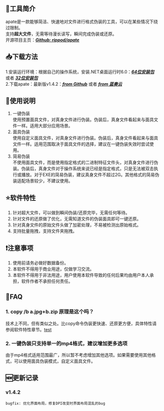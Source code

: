 ## 📑工具简介  
  apate是一款能够简洁、快速地对文件进行格式伪装的工具，可以在某些情况下绕过限制。  
  支持**超大文件**，无需等待漫长读写，瞬间完成伪装或还原。  
  开源项目主页：[**_Github: rippod/apate_**](https://github.com/rippod/apate)  
  
## 📥下载方法
  1.安装运行环境：根据自己的操作系统，安装.NET桌面运行时6.0：[**_64位安装包_**](https://dotnet.microsoft.com/zh-cn/download/dotnet/thank-you/runtime-desktop-6.0.16-windows-x64-installer) 或者 [**_32位安装包_**](https://dotnet.microsoft.com/zh-cn/download/dotnet/thank-you/runtime-desktop-6.0.16-windows-x86-installer)  
  2.下载apate：最新版v1.4.2：[**_from Github_**](https://github.com/rippod/apate/releases/download/apate.v1.4.2/apate.v1.4.2.zip) 或者 [**_from 蓝奏云_**](https://wwve.lanzoup.com/iEaSU0ymznza)  
  
## 📗使用说明  
  1. 一键伪装  
  使用预置面具文件，对真身文件进行伪装。伪装后，真身文件看起来与面具文件一样。适用大部分应用场景。  
  2. 面具伪装  
  使用自定义面具文件，对真身文件进行伪装。伪装后，真身文件看起来与面具文件一样。适用范围取决于面具文件的选择，建议在一键伪装失效时尝试使用。  
  3. 简易伪装  
  不使用面具文件，而是使用指定格式的二进制特征文件头，对真身文件进行伪装。伪装后，真身文件对于操作系统来说已经是指定格式，只是无法被双击执行或播放。对于EXE的简易伪装，建议真身文件不超过2G。其他格式的简易伪装适配场景较少，不建议使用。  

## ⭐软件特性  
  1. 针对超大文件，可以做到瞬间伪装/还原完毕，无需任何等待。  
  2. 针对文件的还原做了优化，无需知道文件的伪装面具即可一键还原。  
  3. 针对真身文件的原始文件头做了加密处理，不易被检测出原始格式。
  4. 支持批量拖拽，支持文件夹拖拽。  

## ❗注意事项  
  1. 使用前请务必做好数据备份。  
  2. 本软件不得用于商业用途，仅做学习交流。  
  3. 本软件不得用于非法用途，用户使用本软件导致的任何后果均由用户本人承担，软件作者不承担任何责任。  

## 🙋FAQ  
### 1. copy /b a.jpg+b.zip 原理是这个吗？  
  技术上不同，但有类似之处。比copy命令伪装更快速、还原更方便，具体特性请参阅软件特性章节。[test](#软件特性)
  
### 2. 一键伪装只支持单一的mp4格式，建议增加更多选项  
  由于mp4格式适用范围最广，所以暂不考虑增加其他选项。如果需要使用其他格式，可以使用面具伪装模式，自定义面具文件。  

## 🆕更新记录  
  ### v1.4.2  
    bugfix: 优化界面布局，修复DPI改变时界面布局混乱的bug  

